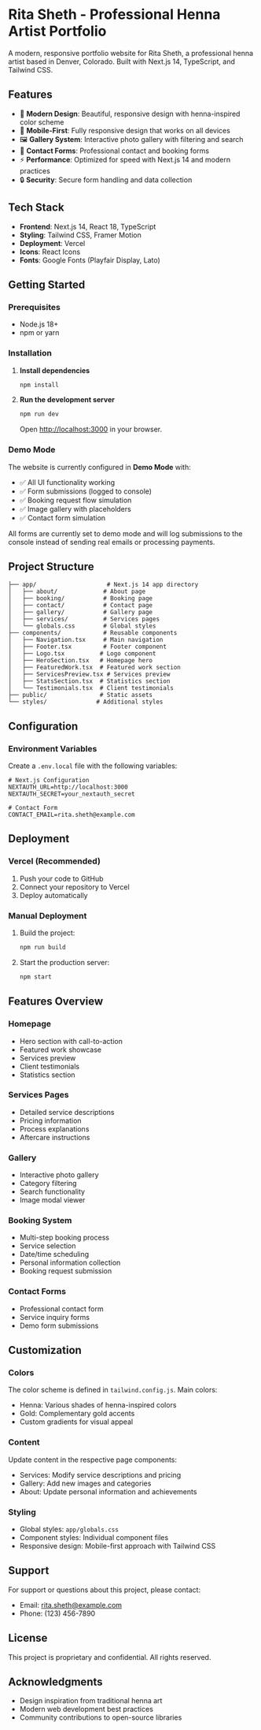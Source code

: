 # Rita Sheth - Professional Henna Artist Portfolio

A modern, responsive portfolio website for Rita Sheth, a professional henna artist based in Denver, Colorado. Built with Next.js 14, TypeScript, and Tailwind CSS.

## Features

- 🎨 **Modern Design**: Beautiful, responsive design with henna-inspired color scheme
- 📱 **Mobile-First**: Fully responsive design that works on all devices
- 🖼️ **Gallery System**: Interactive photo gallery with filtering and search
- 📝 **Contact Forms**: Professional contact and booking forms
- ⚡ **Performance**: Optimized for speed with Next.js 14 and modern practices
- 🔒 **Security**: Secure form handling and data collection

## Tech Stack

- **Frontend**: Next.js 14, React 18, TypeScript
- **Styling**: Tailwind CSS, Framer Motion
- **Deployment**: Vercel
- **Icons**: React Icons
- **Fonts**: Google Fonts (Playfair Display, Lato)

## Getting Started

### Prerequisites

- Node.js 18+ 
- npm or yarn

### Installation

1. **Install dependencies**
   ```bash
   npm install
   ```

2. **Run the development server**
   ```bash
   npm run dev
   ```

   Open [http://localhost:3000](http://localhost:3000) in your browser.

### Demo Mode

The website is currently configured in **Demo Mode** with:
- ✅ All UI functionality working
- ✅ Form submissions (logged to console)
- ✅ Booking request flow simulation
- ✅ Image gallery with placeholders
- ✅ Contact form simulation

All forms are currently set to demo mode and will log submissions to the console instead of sending real emails or processing payments.

## Project Structure

```
├── app/                    # Next.js 14 app directory
│   ├── about/             # About page
│   ├── booking/           # Booking page
│   ├── contact/           # Contact page
│   ├── gallery/           # Gallery page
│   ├── services/          # Services pages
│   └── globals.css        # Global styles
├── components/            # Reusable components
│   ├── Navigation.tsx     # Main navigation
│   ├── Footer.tsx         # Footer component
│   ├── Logo.tsx          # Logo component
│   ├── HeroSection.tsx   # Homepage hero
│   ├── FeaturedWork.tsx  # Featured work section
│   ├── ServicesPreview.tsx # Services preview
│   ├── StatsSection.tsx  # Statistics section
│   └── Testimonials.tsx  # Client testimonials
├── public/               # Static assets
└── styles/              # Additional styles
```

## Configuration

### Environment Variables

Create a `.env.local` file with the following variables:

```env
# Next.js Configuration
NEXTAUTH_URL=http://localhost:3000
NEXTAUTH_SECRET=your_nextauth_secret

# Contact Form
CONTACT_EMAIL=rita.sheth@example.com
```

## Deployment

### Vercel (Recommended)

1. Push your code to GitHub
2. Connect your repository to Vercel
3. Deploy automatically

### Manual Deployment

1. Build the project:
   ```bash
   npm run build
   ```

2. Start the production server:
   ```bash
   npm start
   ```

## Features Overview

### Homepage
- Hero section with call-to-action
- Featured work showcase
- Services preview
- Client testimonials
- Statistics section

### Services Pages
- Detailed service descriptions
- Pricing information
- Process explanations
- Aftercare instructions

### Gallery
- Interactive photo gallery
- Category filtering
- Search functionality
- Image modal viewer

### Booking System
- Multi-step booking process
- Service selection
- Date/time scheduling
- Personal information collection
- Booking request submission

### Contact Forms
- Professional contact form
- Service inquiry forms
- Demo form submissions

## Customization

### Colors
The color scheme is defined in `tailwind.config.js`. Main colors:
- Henna: Various shades of henna-inspired colors
- Gold: Complementary gold accents
- Custom gradients for visual appeal

### Content
Update content in the respective page components:
- Services: Modify service descriptions and pricing
- Gallery: Add new images and categories
- About: Update personal information and achievements

### Styling
- Global styles: `app/globals.css`
- Component styles: Individual component files
- Responsive design: Mobile-first approach with Tailwind CSS

## Support

For support or questions about this project, please contact:
- Email: rita.sheth@example.com
- Phone: (123) 456-7890

## License

This project is proprietary and confidential. All rights reserved.

## Acknowledgments

- Design inspiration from traditional henna art
- Modern web development best practices
- Community contributions to open-source libraries